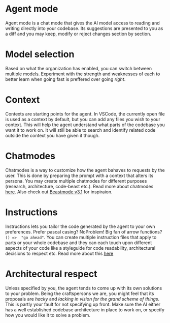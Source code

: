 # Agent mode
Agent mode is a chat mode that gives the AI model access to reading and writing directly into your codebase. Its suggestions are presented to you as a diff and you may keep, modify or reject changes section by section.

# Model selection
Based on what the organization has enabled, you can switch between multiple models. Experiment with the strength and weaknesses of each to better learn when going fast is preffered over going _right_.

# Context
Contexts are starting points for the agent. In VSCode, the currently open file is used as a context by default, but you can add any files you wish to your context. This will help the agent understand what parts of the codebase you want it to work on. It will still be able to search and identify related code outside the context you have given it though.

# Chatmodes
Chatmodes is a way to customize how the agent bahaves to requests by the user. This is done by preparing the prompt with a context that alters its persona. You may create multiple chatmodes for different purposes (research, architecture, code-beast etc.). Read more about chatmodes [here](https://code.visualstudio.com/docs/copilot/customization/custom-chat-modes).
Also check out [Beastmode v3.1](https://gist.github.com/burkeholland/88af0249c4b6aff3820bf37898c8bacf) for inspiraion.

# Instructions
Instructions lets you tailor the code generated by the agent to your own preferences. Prefer pascal casing? NoProblem! Big fan of arrow functions? `() =>  "go ahead"`. You can create multiple instruction files that apply to parts or your whole codebase and they can each touch upon different aspects of your code like a styleguide for code readability, architectural decisions to respect etc.
Read more about this [here](https://docs.github.com/en/copilot/how-tos/configure-custom-instructions/add-repository-instructions)

# Architectural respect
Unless specified by you, the agent tends to come up with its own solutions to your problem. Being the craftspersons we are, you might feel that its proposals are _hacky_ and _lacking in vision for the grand scheme of things_. This is partly your fault for not specifying up front. Make sure the AI either has a well established codebase architecture in place to work on, or specify how you would like it to solve a problem.
